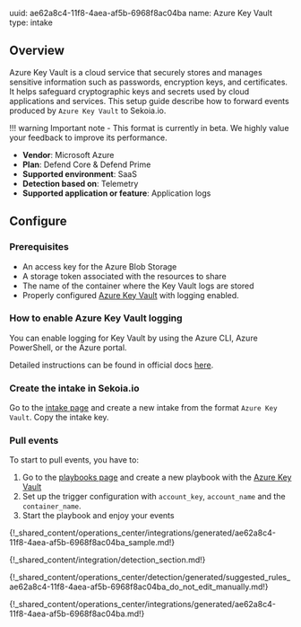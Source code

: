 uuid: ae62a8c4-11f8-4aea-af5b-6968f8ac04ba
name: Azure Key Vault
type: intake

## Overview

Azure Key Vault is a cloud service that securely stores and manages sensitive information such as passwords, encryption
keys, and certificates. It helps safeguard cryptographic keys and secrets used by cloud applications and services. This setup guide describe how to forward events produced by `Azure Key Vault` to Sekoia.io.

!!! warning
    Important note - This format is currently in beta. We highly value your feedback to improve its performance.

- **Vendor**: Microsoft Azure
- **Plan**: Defend Core & Defend Prime
- **Supported environment**: SaaS
- **Detection based on**: Telemetry
- **Supported application or feature**: Application logs

## Configure

### Prerequisites

- An access key for the Azure Blob Storage
- A storage token associated with the resources to share
- The name of the container where the Key Vault logs are stored
- Properly configured [Azure Key Vault](https://docs.microsoft.com/en-us/azure/key-vault/general/overview) with logging enabled.

### How to enable Azure Key Vault logging

You can enable logging for Key Vault by using the Azure CLI, Azure PowerShell, or the Azure portal.

Detailed instructions can be found in official docs [here](https://learn.microsoft.com/en-us/azure/key-vault/general/howto-logging?tabs=azure-portal#enable-logging).

### Create the intake in Sekoia.io

Go to the [intake page](https://app.sekoia.io/operations/intakes) and create a new intake from the format `Azure Key Vault`. Copy the intake key.

### Pull events

To start to pull events, you have to:

1. Go to the [playbooks page](https://app.sekoia.io/operations/playbooks) and create a new playbook with the [Azure Key Vault](/integration/action_library/cloud_providers/microsoft-azure/#beta-collect-azure-blob-storage-events)
2. Set up the trigger configuration with `account_key`, `account_name` and the `container_name`.
3. Start the playbook and enjoy your events

{!_shared_content/operations_center/integrations/generated/ae62a8c4-11f8-4aea-af5b-6968f8ac04ba_sample.md!}

{!_shared_content/integration/detection_section.md!}

{!_shared_content/operations_center/detection/generated/suggested_rules_ae62a8c4-11f8-4aea-af5b-6968f8ac04ba_do_not_edit_manually.md!}

{!_shared_content/operations_center/integrations/generated/ae62a8c4-11f8-4aea-af5b-6968f8ac04ba.md!}